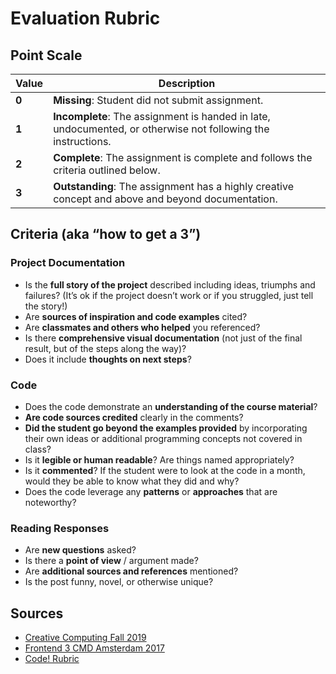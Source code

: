# Evaluation Rubric

## Point Scale

| Value   | Description |
| ------- | ----------- |
| **0**   | **Missing**: Student did not submit assignment. |
| **1**   | **Incomplete**: The assignment is handed in late, undocumented, or otherwise not following the instructions. |
| **2**   | **Complete**: The assignment is complete and follows the criteria outlined below. |
| **3**   | **Outstanding**: The assignment has a highly creative concept and above and beyond documentation. |

## Criteria (aka “how to get a 3”)

### Project Documentation
* Is the **full story of the project** described including ideas, triumphs and failures? (It’s ok if the project doesn’t work or if you struggled, just tell the story!)
* Are **sources of inspiration and code examples** cited?
* Are **classmates and others who helped** you referenced?
* Is there **comprehensive visual documentation** (not just of the final result, but of the steps along the way)?
* Does it include **thoughts on next steps**?

### Code
* Does the code demonstrate an **understanding of the course material**?
* **Are code sources credited** clearly in the comments?
* **Did the student go beyond the examples provided** by incorporating their own ideas or additional programming concepts not covered in class?
* Is it **legible or human readable**? Are things named appropriately?
* Is it **commented**? If the student were to look at the code in a month, would they be able to know what they did and why?
* Does the code leverage any **patterns** or **approaches** that are noteworthy?

### Reading Responses
* Are **new questions** asked?
* Is there a **point of view** / argument made?
* Are **additional sources and references** mentioned?
* Is the post funny, novel, or otherwise unique?

## Sources
* [Creative Computing Fall 2019](https://itp.nyu.edu/classes/cc-f19/syllabus/)
* [Frontend 3 CMD Amsterdam 2017](https://github.com/cmda-tt/course-17-18/tree/master/assessment-1#rubric)
* [Code! Rubric](https://docs.google.com/document/d/1PmXrTvav546T8WWhthTTpR2ZL1YcNoZcth1VvHGYRiA/edit?usp=sharing)
